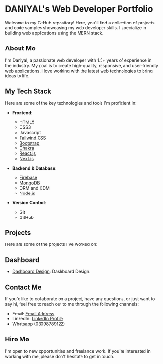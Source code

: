 # DANIYAL's Web Developer Portfolio

Welcome to my GitHub repository! Here, you'll find a collection of projects and code samples showcasing my web developer skills. I specialize in building web applications using the MERN stack.

## About Me

I'm Daniyal, a passionate web developer with 1.5+ years of experience in the industry. My goal is to create high-quality, responsive, and user-friendly web applications. I love working with the latest web technologies to bring ideas to life.

## My Tech Stack

Here are some of the key technologies and tools I'm proficient in:

- **Frontend**:
  - HTML5
  - CSS3
  - Javascript
  - [Tailwind CSS](https://tailwindcss.com/)
  - [Bootstrap](https://getbootstrap.com/)
  - [Chakra](https://chakra-ui.com/)
  - [React.js](https://reactjs.org/)
  - [Next.js](https://nextjs.org/)

- **Backend & Database**:
  - [Firebase](https://firebase.google.com/)
  - [MongoDB](https://www.mongodb.com/)
  - ORM and ODM
  - [Node.js](https://nodejs.org/docs/latest/api/)

- **Version Control**:
  - Git
  - GitHub

## Projects

Here are some of the projects I've worked on:

## Dashboard

- [Dashboard Design](https://github.com/daniyal384/dashboard-design.git): Dashboard Design.
  

## Contact Me

If you'd like to collaborate on a project, have any questions, or just want to say hi, feel free to reach out to me through the following channels:

- Email: [Email Address](mailto:daniyalwaris550114@gmail.com)
- LinkedIn: [LinkedIn Profile](www.linkedin.com/in/daniyal-waris)
- Whatsapp (03098789122)

## Hire Me

I'm open to new opportunities and freelance work. If you're interested in working with me, please don't hesitate to get in touch.

